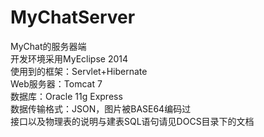 # MyChatServer<br />
MyChat的服务器端<br />
开发环境采用MyEclipse 2014<br />
使用到的框架：Servlet+Hibernate<br />
Web服务器：Tomcat 7<br />
数据库：Oracle 11g Express<br />
数据传输格式：JSON，图片被BASE64编码过<br />
接口以及物理表的说明与建表SQL语句请见DOCS目录下的文档
